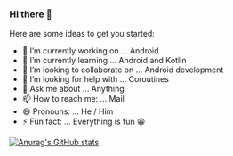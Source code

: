 ### Hi there 👋


Here are some ideas to get you started:

- 🔭 I’m currently working on ... Android
- 🌱 I’m currently learning ... Android and Kotlin
- 👯 I’m looking to collaborate on ... Android development
- 🤔 I’m looking for help with ... Coroutines
- 💬 Ask me about ... Anything
- 📫 How to reach me: ... Mail
- 😄 Pronouns: ... He / Him
- ⚡ Fun fact: ... Everything is fun 😀


[![Anurag's GitHub stats](https://github-readme-stats.vercel.app/api?username=lohithreddy2002&show_icons=true)](https://github.com/anuraghazra/github-readme-stats)
